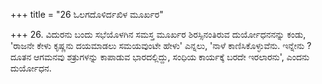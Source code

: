 +++
title = "26 ಓಲಗದೊಳಿರ್ದಖಿಳ ಮೂರ್ಖರ"

+++
26. ವಿದುರನು ಬಂದು ಸಭೆಯೊಳಗಿನ ಸಮಸ್ತ ಮೂರ್ಖರ ಶಿರಸ್ಸಿನಂತಿರುವ ದುರ್ಯೋಧನನನ್ನು ಕಂಡು, 'ರಾಜನೇ ಕೇಳು ಕೃಷ್ಣನು ದಯಮಾಡಲು ಸಮಯವುಂಟೇ ಹೇಳು' ಎನ್ನಲು, 'ನಾಳೆ ಕಾಣಿಸಿಕೊಳ್ಳುವೆನು. ಇನ್ನೇನು ? ದೂತನ ಆಗಮನವು ಶತ್ರುಗಳನ್ನು ಕಾಪಾಡುವ ಭಾರದಲ್ಲಿದ್ದು, ಸಂಧಿಯ ಕಾರ್ಯಕ್ಕೆ ಬರದೇ ಇರಲಾರನು', ಎಂದನು ದುರ್ಯೋಧನ.